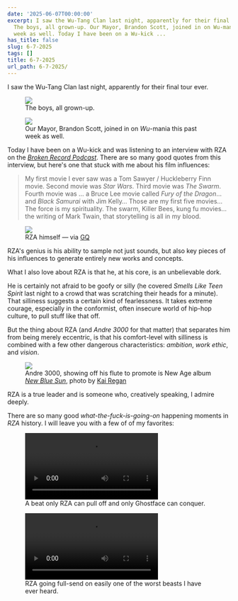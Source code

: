 ```yaml
---
date: '2025-06-07T00:00:00'
excerpt: I saw the Wu-Tang Clan last night, apparently for their final tour ever.
  The boys, all grown-up. Our Mayor, Brandon Scott, joined in on Wu-mania this past
  week as well. Today I have been on a Wu-kick ...
has_title: false
slug: 6-7-2025
tags: []
title: 6-7-2025
url_path: 6-7-2025/
---
```


I saw the Wu-Tang Clan last night, apparently for their final tour ever.

<figure class="content-figure">
<img src="https://mp1ewwuojwmnpxpy.public.blob.vercel-storage.com/image_1750948644707-RAc3THAh65hJNsYlwERSQpQsqg1T01.webp" width="auto" class=" ba b--light-gray bw2 br2 ib">
<figcaption class="f6 gray tl">The boys, all grown-up.</figcaption>
</figure>
<figure class="content-figure">
<img src="https://mp1ewwuojwmnpxpy.public.blob.vercel-storage.com/image_1750948722379-jx5HFoekp5hs1llbbQTl4M86R3h4Vl.webp" width="auto" class="ib ba b--light-gray bw2 br2">
<figcaption class="f6 gray tl">Our Mayor, Brandon Scott, joined in on <em>Wu</em>-mania this past week as well.</figcaption>
</figure>

Today I have been on a Wu-kick and was listening to an interview with RZA on the [_Broken Record Podcast_](https://youtu.be/4FMDknbnKMg). There are so many good quotes from this interview, but here's one that stuck with me about his film influences:

> My first movie I ever saw was a Tom Sawyer / Huckleberry Finn movie. Second movie was _Star Wars_. Third movie was _The Swarm_. Fourth movie was … a Bruce Lee movie called _Fury of the Dragon_… and _Black Samurai_ with Jim Kelly… Those are my first five movies… The force is my spirituality. The swarm, Killer Bees, kung fu movies… the writing of Mark Twain, that storytelling is all in my blood.

<figure class="content-figure">
<img src="https://mp1ewwuojwmnpxpy.public.blob.vercel-storage.com/image_1750948241151-PdSHZVtERw1lMNaaMF0Qzy1z7aO0P2.webp" width="auto" class="ba b--light-gray bw2 br2">
<figcaption class="f6 gray tl">RZA himself — via <a href="https://www.gq.com/story/the-real-life-diet-rza">GQ</a></figcaption>
</figure>

RZA's genius is his ability to sample not just sounds, but also key pieces of his influences to generate entirely new works and concepts.

What I also love about RZA is that he, at his core, is an unbelievable dork.

He is certainly not afraid to be goofy or silly (he covered _Smells Like Teen Spirit_ last night to a crowd that was scratching their heads for a minute). That silliness suggests a certain kind of fearlessness. It takes extreme courage, especially in the conformist, often insecure world of hip-hop culture, to pull stuff like that off.

But the thing about RZA (and _Andre 3000_ for that matter) that separates him from being merely eccentric, is that his comfort-level with silliness is combined with a few other dangerous characteristics: _ambition_, _work ethic_, and _vision_.

<figure class="content-figure">
<img src="https://mp1ewwuojwmnpxpy.public.blob.vercel-storage.com/image_1750948350828-fGPmvNtR9D7X9VeImeg7MIkrswVjkm.webp" width="auto" class="ba b--light-gray bw2 br2">
<figcaption class="f6 gray tl">Andre 3000, showing off his flute to promote is New Age album <a href="https://www.youtube.com/watch?v=vRxGdKIuO20"><em>New Blue Sun</em></a>, photo by <a href="https://kairegan.com/">Kai Regan</a></figcaption>
</figure>

RZA is a true leader and is someone who, creatively speaking, I admire deeply.

There are so many good <em>what-the-fuck-is-going-on</em> happening moments in _RZA_ history. I will leave you with a few of of my favorites:

<figure class="content-figure">
<video src="https://mp1ewwuojwmnpxpy.public.blob.vercel-storage.com/media_1750947999847-OeKk4Lejdlxuv1EOf0IgwVysN3cAvJ.mp4" width="auto" controls></video>
<figcaption class="f6 gray tl">A beat only RZA can pull off and only Ghostface can conquer.</figcaption>
</figure>
<figure class="content-figure">
<video src="https://mp1ewwuojwmnpxpy.public.blob.vercel-storage.com/media_1750948095787-28b0ksl75lKrjMY8rhrdybrhU8PfGV.mp4" width="auto" controls></video>
<figcaption class="f6 gray tl">RZA going full-send on easily one of the worst beasts I have ever heard.</figcaption>
</figure>